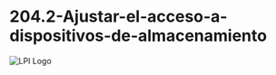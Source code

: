 # 204.2-Ajustar-el-acceso-a-dispositivos-de-almacenamiento
![LPI Logo](../../../wallpaper/et_linux.png "Buscando al hombre nuevo")
